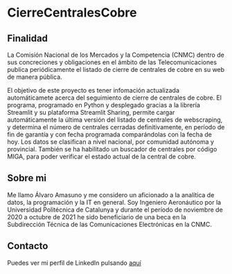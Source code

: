 # CierreCentralesCobre

## Finalidad
La Comisión Nacional de los Mercados y la Competencia (CNMC) dentro de sus concreciones y obligaciones en el ámbito de las Telecomunicaciones publica periódicamente el listado de cierre de centrales de cobre en su web de manera pública.

El objetivo de este proyecto es tener infomación actualizada automáticamete acerca del seguimiento de cierre de centrales de cobre. El programa, programado en Python y desplegado gracias a la librería Streamlit y su plataforma Streamlit Sharing, permite cargar automáticamente la última versión del listado de centrales de webscraping, y determina el número de centrales cerradas definitivamente, en período de fin de garantía y con fecha programada comparándolas con la fecha de hoy. Los datos se clasifican a nivel nacional, por comunidad autónoma y provincial. También se ha habilitado un buscador de centrales por código MIGA, para poder verificar el estado actual de la central de cobre.

## Sobre mi
Me llamo Álvaro Amasuno y me considero un aficionado a la analítica de datos, la programación y la IT en general. Soy Ingeniero Aeronáutico por la Universidad Politécnica de Catalunya y durante el período de noviembre de 2020 a octubre de 2021 he sido beneficiario de una beca en la Subdirección Técnica de las Comunicaciones Electrónicas en la CNMC.

## Contacto
Puedes ver mi perfil de LinkedIn pulsando [aquí](https://www.linkedin.com/in/%C3%A1lvaro-amasuno-arrebola-711050215/) 
